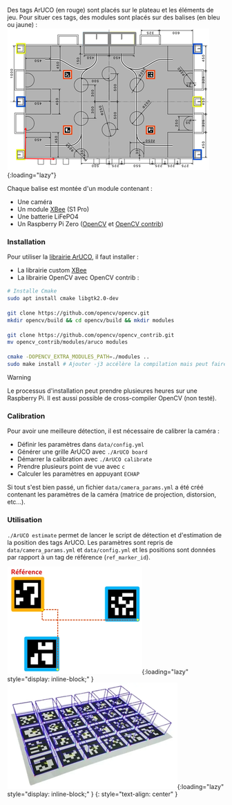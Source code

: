 [order]:       # (1)
[title]:       # (Présentation générale)
[description]: # (Documentation sur l'utilisation de l'odométrie absolue)

Des tags ArUCO (en rouge) sont placés sur le plateau et les éléments de jeu. Pour situer ces tags, des modules sont placés sur des balises (en bleu ou jaune) :
![Terrain de jeu](/static/images/aruco/playground.webp){:loading="lazy"}

Chaque balise est montée d'un module contenant :

- Une caméra
- Un module [XBee](/communication/XBee/principe) (S1 Pro)
- Une batterie LiFePO4
- Un Raspberry Pi Zero ([OpenCV](https://opencv.org/) et [OpenCV contrib](https://github.com/opencv/opencv_contrib))

### Installation

Pour utiliser la [librairie ArUCO](https://github.com/RobotechNancy/Odometrie/tree/master/ArUCO), il faut installer :

- La librairie custom [XBee](/XBee/Librairie)
- La librairie OpenCV avec OpenCV contrib :
```bash
# Installe Cmake
sudo apt install cmake libgtk2.0-dev

git clone https://github.com/opencv/opencv.git
mkdir opencv/build && cd opencv/build && mkdir modules

git clone https://github.com/opencv/opencv_contrib.git
mv opencv_contrib/modules/aruco modules

cmake -DOPENCV_EXTRA_MODULES_PATH=./modules ..
sudo make install # Ajouter -j3 accélère la compilation mais peut faire crasher la Raspberry Pi
```

> [!WARNING]
> Le processus d'installation peut prendre plusieures heures sur une Raspberry Pi.
> Il est aussi possible de cross-compiler OpenCV (non testé).

### Calibration

Pour avoir une meilleure détection, il est nécessaire de calibrer la caméra :

- Définir les paramètres dans `data/config.yml`
- Générer une grille ArUCO avec `./ArUCO board`
- Démarrer la calibration avec `./ArUCO calibrate`
- Prendre plusieurs point de vue avec `c`
- Calculer les paramètres en appuyant `ECHAP`

Si tout s'est bien passé, un fichier `data/camera_params.yml` a été créé contenant les paramètres de la caméra (matrice de projection, distorsion, etc...).

### Utilisation

`./ArUCO estimate` permet de lancer le script de détection et d'estimation de la position des tags ArUCO.
Les paramètres sont repris de `data/camera_params.yml` et `data/config.yml` et les positions sont données par rapport à un tag de référence (`ref_marker_id`).

![ArUCO Estimation](/static/images/aruco/estimation.webp){:loading="lazy" style="display: inline-block;" }
![ArUCO AR](/static/images/aruco/AR.webp){:loading="lazy" style="display: inline-block;" }
{: style="text-align: center" }

